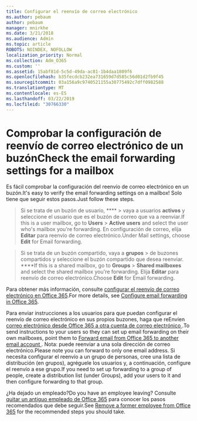 ```yaml
---
title: Configurar el reenvío de correo electrónico
ms.author: pebaum
author: pebaum
manager: mnirkhe
ms.date: 3/21/2018
ms.audience: Admin
ms.topic: article
ROBOTS: NOINDEX, NOFOLLOW
localization_priority: Normal
ms.collection: Adm_O365
ms.custom: ''
ms.assetid: 15abf81d-5c5d-49da-ac81-1b4daa1809f6
ms.openlocfilehash: b35fecdcb232ea731659d7d585c56d01d2fb9f45
ms.sourcegitcommit: 03a156a9c9740521155a30775492c7dff0982588
ms.translationtype: MT
ms.contentlocale: es-ES
ms.lasthandoff: 03/22/2019
ms.locfileid: "30766330"
---
```

# <a name="check-the-email-forwarding-settings-for-a-mailbox"></a><span data-ttu-id="a5727-102">Comprobar la configuración de reenvío de correo electrónico de un buzón</span><span class="sxs-lookup"><span data-stu-id="a5727-102">Check the email forwarding settings for a mailbox</span></span>

<span data-ttu-id="a5727-103">Es fácil comprobar la configuración del reenvío de correo electrónico en un buzón.</span><span class="sxs-lookup"><span data-stu-id="a5727-103">It's easy to verify the email forwarding settings on a mailbox!</span></span> <span data-ttu-id="a5727-104">Solo tiene que seguir estos pasos.</span><span class="sxs-lookup"><span data-stu-id="a5727-104">Just follow these steps.</span></span>
  
> <span data-ttu-id="a5727-105">Si se trata de un buzón de usuario, \*\*\*\* \> vaya a usuarios **activos** y seleccione el usuario que es el buzón de correo que va a reenviar.</span><span class="sxs-lookup"><span data-stu-id="a5727-105">If this is a user mailbox, go to **Users** \> **Active users** and select the user who's mailbox you're forwarding.</span></span> <span data-ttu-id="a5727-106">En configuración de correo, elija **Editar** para reenvío de correo electrónico.</span><span class="sxs-lookup"><span data-stu-id="a5727-106">Under Mail settings, choose **Edit** for Email forwarding.</span></span> 
    
> <span data-ttu-id="a5727-107">Si se trata de un buzón compartido, vaya a **grupos** \> de buzones compartidos y seleccione el buzón compartido que desea reenviar. \*\*\*\*</span><span class="sxs-lookup"><span data-stu-id="a5727-107">If this is a shared mailbox, go to **Groups** \> **Shared mailboxes** and select the shared mailbox you're forwarding.</span></span> <span data-ttu-id="a5727-108">Elija **Editar** para reenvío de correo electrónico.</span><span class="sxs-lookup"><span data-stu-id="a5727-108">Choose **Edit** for Email forwarding.</span></span> 
    
<span data-ttu-id="a5727-109">Para obtener más información, consulte [configurar el reenvío de correo electrónico en Office 365](https://support.office.com/article/Configure-email-forwarding-in-Office-365-ab5eb117-0f22-4fa7-a662-3a6bdb0add74).</span><span class="sxs-lookup"><span data-stu-id="a5727-109">For more details, see [Configure email forwarding in Office 365](https://support.office.com/article/Configure-email-forwarding-in-Office-365-ab5eb117-0f22-4fa7-a662-3a6bdb0add74).</span></span> 
  
<span data-ttu-id="a5727-110">Para enviar instrucciones a los usuarios para que puedan configurar el reenvío de correo electrónico en sus propios buzones, haga que reEnvíen [correo electrónico desde Office 365 a otra cuenta de correo electrónico ](https://support.office.com/article/Forward-email-from-Office-365-to-another-email-account-1ed4ee1e-74f8-4f53-a174-86b748ff6a0e).</span><span class="sxs-lookup"><span data-stu-id="a5727-110">To send instructions to your users so they can set up email forwarding on their own mailboxes, point them to [Forward email from Office 365 to another email account ](https://support.office.com/article/Forward-email-from-Office-365-to-another-email-account-1ed4ee1e-74f8-4f53-a174-86b748ff6a0e).</span></span> <span data-ttu-id="a5727-111">Nota: puede reenviar a una sola dirección de correo electrónico.</span><span class="sxs-lookup"><span data-stu-id="a5727-111">Please note you can forward to only one email address.</span></span> <span data-ttu-id="a5727-112">Si necesita configurar el reenvío a un grupo de personas, cree una lista de distribución (en grupos), agréguele los usuarios y, a continuación, configure el reenvío a ese grupo.</span><span class="sxs-lookup"><span data-stu-id="a5727-112">If you need to set up forwarding to a group of people, create a distribution list (under Groups), add your users to it and then configure forwarding to that group.</span></span>
  
<span data-ttu-id="a5727-113">¿Ha dejado un empleado?</span><span class="sxs-lookup"><span data-stu-id="a5727-113">Do you have an employee leaving?</span></span> <span data-ttu-id="a5727-114">Consulte [quitar un antiguo empleado de Office 365](https://support.office.com/article/Remove-a-former-employee-from-Office-365-44d96212-4d90-4027-9aa9-a95eddb367d1.aspx) para conocer los pasos recomendados que debe seguir.</span><span class="sxs-lookup"><span data-stu-id="a5727-114">See [Remove a former employee from Office 365](https://support.office.com/article/Remove-a-former-employee-from-Office-365-44d96212-4d90-4027-9aa9-a95eddb367d1.aspx) for the recommended steps you should take.</span></span> 
  

